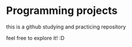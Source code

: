 # Programming projects

this is a github studying and practicing repository

feel free to explore it! :D
